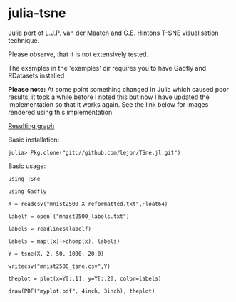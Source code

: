 julia-tsne
==========

Julia port of L.J.P. van der Maaten and G.E. Hintons T-SNE visualisation technique.

Please observe, that it is not extensively tested. 

The examples in the 'examples' dir requires you to have Gadfly and RDatasets installed

**Please note:** At some point something changed in Julia which caused poor results, it took a while before I noted this but now  I have updated the implementation so that it works again. See the link below for images rendered using this implementation.

[Resulting graph](http://lejon.github.io/TSne/)

Basic installation: 

  `julia> Pkg.clone("git://github.com/lejon/TSne.jl.git")`
  
Basic usage: 
  
`using TSne`

`using Gadfly`

`X = readcsv("mnist2500_X_reformatted.txt",Float64)`

`labelf = open ("mnist2500_labels.txt")`

`labels = readlines(labelf)`

`labels = map((x)->chomp(x), labels)`

`Y = tsne(X, 2, 50, 1000, 20.0)`

`writecsv("mnist2500_tsne.csv",Y)`

`theplot = plot(x=Y[:,1], y=Y[:,2], color=labels)`

`draw(PDF("myplot.pdf", 4inch, 3inch), theplot)`
